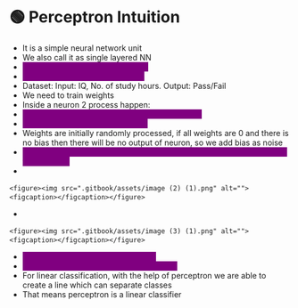 # 🟢 Perceptron Intuition

* It is a simple neural network unit
* We also call it as single layered NN
* <mark style="color:purple;background-color:purple;">**Perceptron is a basic unit of ANN**</mark>
* <mark style="color:purple;background-color:purple;">**Used in solving binary classifier**</mark>
* Dataset: Input: IQ, No. of study hours. Output: Pass/Fail
* We need to train weights&#x20;
* Inside a neuron 2 process happen:&#x20;
* <mark style="color:purple;background-color:purple;">**Step 1: Summation of weights and inputs + bias**</mark>
* <mark style="color:purple;background-color:purple;">**Step 2: Apply activation function**</mark>
* Weights are initially randomly processed, if all weights are 0 and there is no bias then there will be no output of neuron, so we add bias as noise
* <mark style="color:purple;background-color:purple;">**Activation function is to transform the output between some values(0 to 1, -1 to +1)**</mark>
*

    <figure><img src=".gitbook/assets/image (2) (1).png" alt=""><figcaption></figcaption></figure>
*

    <figure><img src=".gitbook/assets/image (3) (1).png" alt=""><figcaption></figcaption></figure>
* <mark style="color:purple;background-color:purple;">**In step function, threshold will be 0**</mark>
* <mark style="color:purple;background-color:purple;">**In sigmoid function, threshold will be 0.5**</mark>
* For linear classification, with the help of perceptron we are able to create a line which can separate  classes
* That means perceptron is a linear classifier
